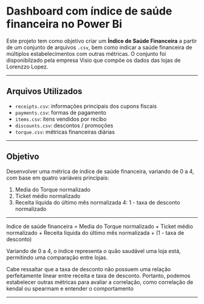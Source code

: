 #  Dashboard com índice de saúde financeira no Power Bi

Este projeto tem como objetivo criar um **Índice de Saúde Financeira** a partir de um conjunto de arquivos `.csv`, bem como indicar a saúde financeira de múltiplos estabelecimentos com outras métricas. O conjunto foi disponibilzado pela empresa Visio que compõe os dados das lojas de Lorenzzo Lopez.

---

## Arquivos Utilizados

- `receipts.csv`: informações principais dos cupons fiscais
- `payments.csv`: formas de pagamento
- `items.csv`: itens vendidos por recibo
- `discounts.csv`: descontos / promoções
- `torque.csv`: métricas financeiras diárias

---

## Objetivo

Desenvolver uma métrica de índice de saúde financeira, variando de 0 a 4, com base em quatro variáveis principais:

1. Media do Torque normalizado
2. Ticket médio normalizado
3. Receita líquida do último mês normalizada
4: 1 - taxa de desconto normalizado
---

Indice de saúde financeira = Media do Torque normalizado + Ticket médio normalizado + Receita líquida do último mês normalizada + (1 - taxa de desconto)

Variando de 0 a 4, o índice representa o quão saudável uma loja está, permitindo uma comparação entre lojas.

Cabe ressaltar que a taxa de desconto não possuem uma relação perfeitamente linear entre receita e taxa de desconto. Portanto, podemos estabelecer outras métricas para avaliar a correlação, como correlação de kendal ou spearmam e entender o comportamento

---

